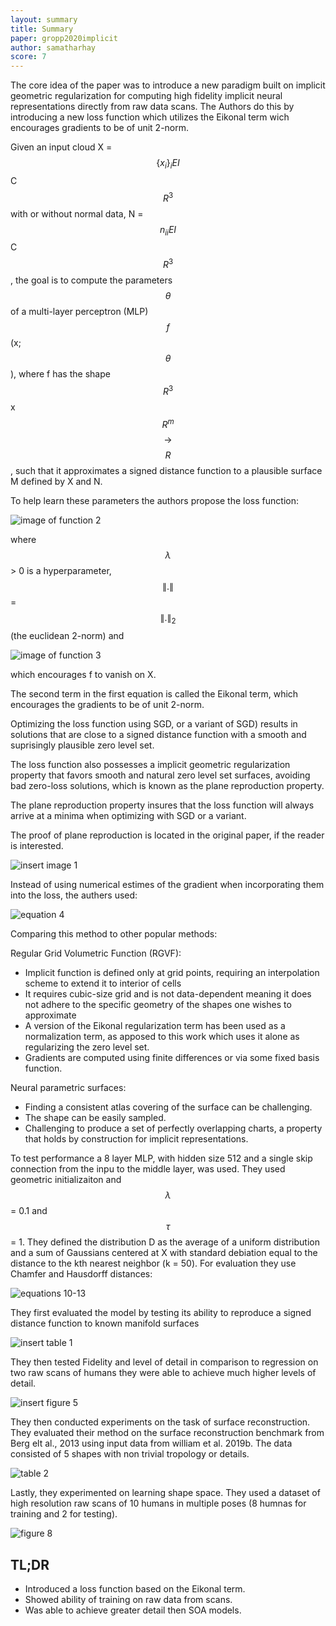 ```yaml
---
layout: summary
title: Summary
paper: gropp2020implicit
author: samatharhay
score: 7
---
```



The core idea of the paper was to introduce a new paradigm built on implicit geometric regularization for computing high fidelity implicit neural representations directly from raw data scans. 
The Authors do this by introducing a new loss function which utilizes the Eikonal term wich encourages gradients to be of unit 2-norm.

Given an input cloud X = $$\{x_i\}_iEI$$ C $$R^3$$ with or without normal data, N = $${n_i}_iEI$$ C $$R^3$$, the goal is to compute the parameters $$\theta$$ of a multi-layer perceptron (MLP) $$f$$(x;$$\theta$$), where f has the shape $$R^3$$ x $$R^m$$ $$\rightarrow$$ $$R$$, such that it approximates a signed distance function to a plausible surface M defined by X and N.

To help learn these parameters the authors propose the loss function:

![image of function 2](gropp2020implicit_2a.png)

where $$\lambda$$ > 0 is a hyperparameter, $$\|.\|$$ = $$\|.\|_2$$ (the euclidean 2-norm) and 

![image of function 3](gropp2020implicit_2b.png)

which encourages f to vanish on X.

The second term in the first equation is called the Eikonal term, which encourages the gradients to be of unit 2-norm.

Optimizing the loss function using SGD, or a variant of SGD) results in solutions that are close to a signed distance function with a smooth and suprisingly plausible zero level set. 

The loss function also possesses a implicit geometric regularization property that favors smooth and natural zero level set surfaces, avoiding bad zero-loss solutions, which is known as the plane reproduction property.

The plane reproduction property insures that the loss function will always arrive at a minima when optimizing with SGD or a variant.

The proof of plane reproduction is located in the original paper, if the reader is interested.

![insert image 1](gropp2020implicit_2c.png)

Instead of using numerical estimes of the gradient when incorporating them into the loss, the authers used:

![equation 4](gropp2020implicit_2d.png)

Comparing this method to other popular methods:

Regular Grid Volumetric Function (RGVF):
* Implicit function is defined only at grid points, requiring an interpolation scheme to extend it to interior of cells
* It requires cubic-size grid and is not data-dependent meaning it does not adhere to the specific geometry of the shapes one wishes to approximate
* A version of the Eikonal regularization term has been used as a normalization term, as apposed to this work which uses it alone as regularizing the zero level set.
* Gradients are computed using finite differences or via some fixed basis function.

Neural parametric surfaces:
* Finding a consistent atlas covering of the surface can be challenging.
* The shape can be easily sampled.
* Challenging to produce a set of perfectly overlapping charts, a property that holds by construction for implicit representations.


To test performance a 8 layer MLP, with hidden size 512 and a single skip connection from the inpu to the middle layer, was used. 
They used geometric initializaiton and $$\lambda$$ = 0.1 and $$\tau$$ = 1.
They defined the distribution D as the average of a uniform distribution and a sum of Gaussians centered at X with standard debiation equal to the distance to the kth nearest neighbor (k = 50).
For evaluation they use Chamfer and Hausdorff distances:

![equations 10-13](gropp2020implicit_2e.png)

They first evaluated the model by testing its ability to reproduce a signed distance function to known manifold surfaces

 ![insert table 1](gropp2020implicit_2f.png)

They then tested Fidelity and level of detail in comparison to regression on two raw scans of humans they were able to achieve much higher levels of detail.

 ![insert figure 5](gropp2020implicit_2g.png)

They then conducted experiments on the task of surface reconstruction.
They evaluated their method on the surface reconstruction benchmark from Berg elt al., 2013 using input data from william et al. 2019b.
The data consisted of 5 shapes with non trivial tropology or details.

 ![table 2](gropp2020implicit_2h.png)

Lastly, they experimented on learning shape space. 
They used a dataset of high resolution raw scans of 10 humans in multiple poses (8 humnas for training and 2 for testing).
 
 ![figure 8](gropp2020implicit_2i.png)


## TL;DR
* Introduced a loss function based on the Eikonal term.
* Showed ability of training on raw data from scans.
* Was able to achieve greater detail then SOA models.
